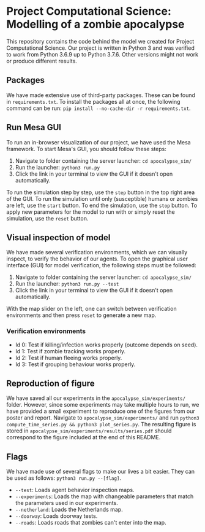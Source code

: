 # Project Computational Science: Modelling of a zombie apocalypse
This repository contains the code behind the model we created for Project Computational Science. Our project is written in Python 3 and was verified to work from Python 3.6.9 up to Python 3.7.6. Other versions might not work or produce different results.

## Packages
We have made extensive use of third-party packages. These can be found in ```requirements.txt```. To install the packages all at once, the following command can be run: ```pip install --no-cache-dir -r requirements.txt```.

## Run Mesa GUI
To run an in-browser visualization of our project, we have used the Mesa framework. To start Mesa's GUI, you should follow these steps:

1. Navigate to folder containing the server launcher: ```cd apocalypse_sim/```
2. Run the launcher: ```python3 run.py```
3. Click the link in your terminal to view the GUI if it doesn't open automatically.

To run the simulation step by step, use the ```step``` button in the top right area of the GUI. To run the simulation until only (susceptible) humans or zombies are left, use the ```start``` button. To end the simulation, use the ```stop``` button. To apply new parameters for the model to run with or simply reset the simulation, use the ```reset``` button.

## Visual inspection of model
We have made several verification environments, which we can visually inspect, to verify the behavior of our agents. To open the graphical user interface (GUI) for model verification, the following steps must be followed:

1. Navigate to folder containing the server launcher: ```cd apocalypse_sim/```
2. Run the launcher: ```python3 run.py --test```
3. Click the link in your terminal to view the GUI if it doesn't open automatically.

With the map slider on the left, one can switch between verification environments and then press ```reset``` to generate a new map.

### Verification environments
- Id 0: Test if killing/infection works properly (outcome depends on seed).
- Id 1: Test if zombie tracking works properly.
- Id 2: Test if human fleeing works properly.
- Id 3: Test if grouping behaviour works properly.

## Reproduction of figure
We have saved all our experiments in the ```apocalypse_sim/experiments/``` folder. However, since some experiments may take multiple hours to run, we have provided a small experiment to reproduce one of the figures from our poster and report. Navigate to ```apocalypse_sim/experiments/``` and run ```python3 compute_time_series.py && python3 plot_series.py```. The resulting figure is stored in ```apocalypse_sim/experiments/results/series.pdf``` should correspond to the figure included at the end of this README.

## Flags
We have made use of several flags to make our lives a bit easier. They can be used as follows: ```python3 run.py --[flag]```.
- ```--test```: Loads agent behavior inspection maps.
- ```--experiments```: Loads the map with changeable parameters that match the parameters used in our experiments.
- ```--netherland```: Loads the Netherlands map.
- ```--doorway```: Loads doorway tests.
- ```--roads```: Loads roads that zombies can't enter into the map.
